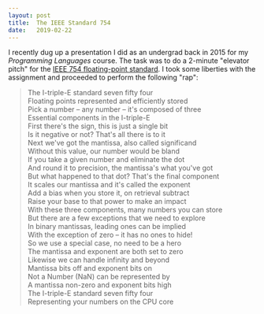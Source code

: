 ```yaml
---
layout: post
title:  The IEEE Standard 754
date:   2019-02-22
---
```


I recently dug up a presentation I did as an undergrad back in 2015 for my *Programming Languages* course. The task was to do a 2-minute "elevator pitch" for the [IEEE 754 floating-point standard](https://en.wikipedia.org/wiki/IEEE_754). I took some liberties with the assignment and proceeded to perform the following "rap":

>The I-triple-E standard seven fifty four  
Floating points represented and efficiently stored  
Pick a number – any number – it's composed of three  
Essential components in the I-triple-E  
First there's the sign, this is just a single bit  
Is it negative or not? That's all there is to it  
Next we've got the mantissa, also called significand  
Without this value, our number would be bland  
If you take a given number and eliminate the dot  
And round it to precision, the mantissa's what you've got  
But what happened to that dot? That's the final component  
It scales our mantissa and it's called the exponent  
Add a bias when you store it, on retrieval subtract  
Raise your base to that power to make an impact  
With these three components, many numbers you can store  
But there are a few exceptions that we need to explore  
In binary mantissas, leading ones can be implied  
With the exception of zero – it has no ones to hide!  
So we use a special case, no need to be a hero  
The mantissa and exponent are both set to zero  
Likewise we can handle infinity and beyond  
Mantissa bits off and exponent bits on  
Not a Number (NaN) can be represented by  
A mantissa non-zero and exponent bits high  
The I-triple-E standard seven fifty four  
Representing your numbers on the CPU core
